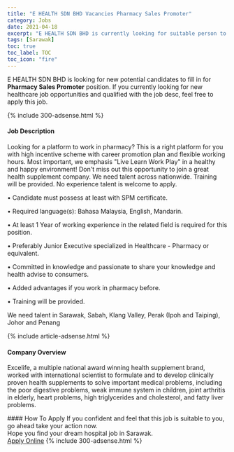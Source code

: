 ```yaml
---
title: "E HEALTH SDN BHD Vacancies Pharmacy Sales Promoter" 
category: Jobs 
date: 2021-04-18 
excerpt: "E HEALTH SDN BHD is currently looking for suitable person to fill in the Pharmacy Sales Promoter which positioned at Sarawak" 
tags: [Sarawak] 
toc: true 
toc_label: TOC 
toc_icon: "fire" 
--- 
```


<p>E HEALTH SDN BHD is looking for new potential candidates to fill in for <b>Pharmacy Sales Promoter</b> position. If you currently looking for new healthcare job opportunities and qualified with the job desc, feel free to apply this job.
</p>{% include 300-adsense.html %} 
<div><div><h4>Job Description</h4></div><div><div><span><div><p>Looking for a platform to work in pharmacy? This is a right platform for you with high incentive scheme with career promotion plan and flexible working hours. Most important, we emphasis "Live Learn Work Play" in a healthy and happy environment! Don't miss out this opportunity to join a great health supplement company. We need talent across nationwide. Training will be provided. No experience talent is welcome to apply.</p><p>&#8226;	Candidate must possess at least with SPM certificate.</p><p>&#8226;	Required language(s): Bahasa Malaysia, English, Mandarin.</p><p>&#8226;	At least 1 Year of working experience in the related field is required for this position.</p><p>&#8226;	Preferably Junior Executive specialized in Healthcare - Pharmacy or equivalent.</p><p>&#8226;	Committed in knowledge and passionate to share your knowledge and health advise to consumers.</p><p>&#8226;	Added advantages if you work in pharmacy before.</p><p>&#8226;	Training will be provided.</p><p>We need talent in Sarawak, Sabah, Klang Valley, Perak (Ipoh and Taiping), Johor and Penang</p></div></span></div></div></div> 
{% include article-adsense.html %} 
<div><div><h4>Company Overview</h4></div><div><div><span><div><p>Excelife, a multiple national award winning health supplement brand, worked with international scientist to formulate and to develop clinically proven health supplements to solve important medical problems, including the poor digestive problems, weak immune system in children, joint arthritis in elderly, heart problems, high triglycerides and cholesterol, and fatty liver problems.</p></div></span></div></div></div> 
#### How To Apply 
If you confident and feel that this job is suitable to you, go ahead take your action now. <br/> 
Hope you find your dream hospital job in Sarawak. <br/> 
<a href="https://www.jobstreet.com.my/en/job/pharmacy-sales-promoter-4526611?jobId=jobstreet-my-job-4526611" class="btn btn--warning" target="_blank" rel="nofollow noopenner">Apply Online</a> 
{% include 300-adsense.html %} 
